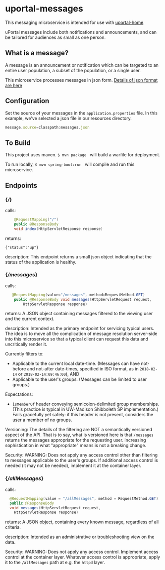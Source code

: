# uportal-messages

This messaging microservice is intended for use with [uportal-home](https://github.com/uPortal-Project/uportal-home).

uPortal messages include both notifications and announcements, and can be tailored for audiences as small as one person. 

## What is a message?

A message is an announcement or notification which can be targeted to an entire user population, a subset of the population, or a single user. 

This microservice processes messages in json form. [Details of json format are here](json.md)

## Configuration

Set the source of your messages in the ``application.properties`` file. In this example, we've selected a json file in our resources directory. 
``` javascript
message.source=classpath:messages.json
```

## To Build

This project uses maven. ```$ mvn package ``` will build a warfile for deployment. 

To run locally, ```$ mvn spring-boot:run ``` will compile and run this microservice. 

## Endpoints



### {*/*}

calls:
```java 
    @RequestMapping("/")
    public @ResponseBody
    void index(HttpServletResponse response)   
```
returns:

```
{"status":"up"}
```
description:
This endpoint returns a small json object indicating that the status of the application is healthy. 

### {*/messages*}

calls:
``` java
   @RequestMapping(value="/messages", method=RequestMethod.GET)
    public @ResponseBody void messages(HttpServletRequest request,
        HttpServletResponse response) 
```
returns:
A JSON object containing messages filtered to the viewing user and the current context.

description:
Intended as the primary endpoint for servicing typical users. The idea is to move all the complication of message 
resolution server-side into this microservice so that a typical client can request this data and uncritically render it.

Currently filters to:

+ Applicable to the current local date-time. (Messages can have not-before and not-after date-times,
specified in ISO format, as in `2018-02-14` or `2018-02-14:09:46:00`), AND
+ Applicable to the user's groups. (Messages can be limited to user groups.)

Expectations:

+ `isMemberOf` header conveying semicolon-delimited group memberships. (This practice is typical in UW-Madison 
Shibboleth SP implementation.) Fails gracefully yet safely: if this header is not present, considers the user a member 
of no groups.

Versioning:
The details of the filtering are NOT a semantically versioned aspect of the API. That is to say, what is versioned
here is that `/messages` returns the messages appropriate for the requesting user. Increasing sophistication in what 
"appropriate" means is not a breaking change.

Security:
WARNING: Does not apply any access control other than filtering to messages applicable to the user's groups. If 
additional access control is needed (it may not be needed), implement it at the container layer. 

### {*/allMessages*}
calls:
``` java
  @RequestMapping(value = "/allMessages", method = RequestMethod.GET)
  public @ResponseBody
  void messages(HttpServletRequest request,
    HttpServletResponse response)
```

returns:
A JSON object, containing every known message, regardless of all criteria. 

description:
Intended as an administrative or troubleshooting view on the data.

Security:
WARNING: Does not apply any access control. Implement access control at the container layer. Whatever access control
is appropriate, apply it to the `/allMessages` path at e.g. the `httpd` layer.
